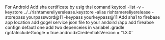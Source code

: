 For Android 
Add sha certificate by usig thsi comand keytool -list -v -keystore ../../rishtamereliyerelease.keystore -alias rishtamereliyerelease -storepass yourpassword@11 -keypass yourkeypass@11
Add sha1 to firebase app location 
add gogel service json file to your andoird /app
add fireabse confign defautl one 
add two depenceies in variabel .gradle 
    rgcfaIncludeGoogle = true
    androidxCredentialsVersion = '1.3.0'
